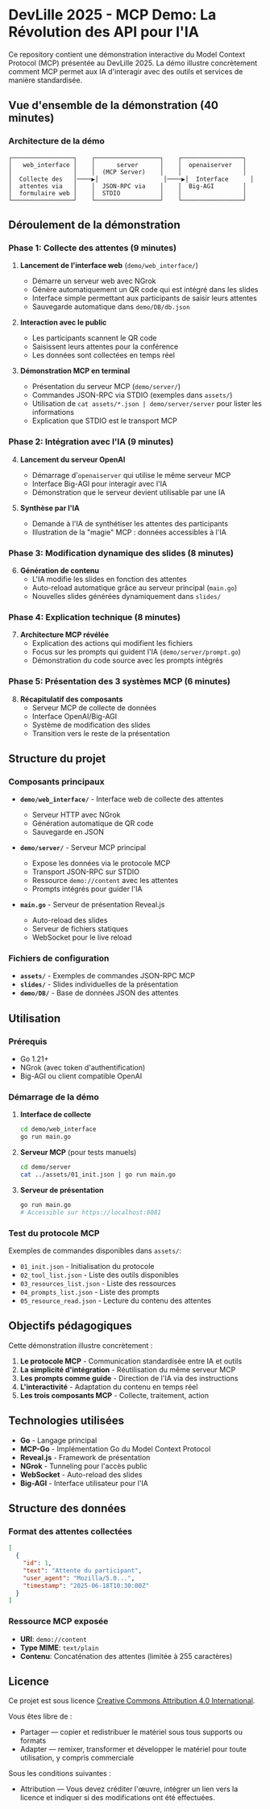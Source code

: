 # DevLille 2025 - MCP Demo: La Révolution des API pour l'IA

Ce repository contient une démonstration interactive du Model Context Protocol (MCP) présentée au DevLille 2025. La démo illustre concrètement comment MCP permet aux IA d'interagir avec des outils et services de manière standardisée.

## Vue d'ensemble de la démonstration (40 minutes)

### Architecture de la démo

```
┌─────────────────┐    ┌──────────────────┐    ┌─────────────────┐
│   web_interface │    │      server      │    │  openaiserver   │
│                 │    │  (MCP Server)    │    │                 │
│  Collecte des   │────▶│                  │────▶│  Interface      │
│  attentes via   │    │  JSON-RPC via    │    │  Big-AGI        │
│  formulaire web │    │  STDIO           │    │                 │
└─────────────────┘    └──────────────────┘    └─────────────────┘
```

## Déroulement de la démonstration

### Phase 1: Collecte des attentes (9 minutes)

1. **Lancement de l'interface web** (`demo/web_interface/`)
   - Démarre un serveur web avec NGrok
   - Génère automatiquement un QR code qui est intégré dans les slides
   - Interface simple permettant aux participants de saisir leurs attentes
   - Sauvegarde automatique dans `demo/DB/db.json`

2. **Interaction avec le public**
   - Les participants scannent le QR code
   - Saisissent leurs attentes pour la conférence
   - Les données sont collectées en temps réel

3. **Démonstration MCP en terminal**
   - Présentation du serveur MCP (`demo/server/`)
   - Commandes JSON-RPC via STDIO (exemples dans `assets/`)
   - Utilisation de `cat assets/*.json | demo/server/server` pour lister les informations
   - Explication que STDIO est le transport MCP

### Phase 2: Intégration avec l'IA (9 minutes)

4. **Lancement du serveur OpenAI**
   - Démarrage d'`openaiserver` qui utilise le même serveur MCP
   - Interface Big-AGI pour interagir avec l'IA
   - Démonstration que le serveur devient utilisable par une IA

5. **Synthèse par l'IA**
   - Demande à l'IA de synthétiser les attentes des participants
   - Illustration de la "magie" MCP : données accessibles à l'IA

### Phase 3: Modification dynamique des slides (8 minutes)

6. **Génération de contenu**
   - L'IA modifie les slides en fonction des attentes
   - Auto-reload automatique grâce au serveur principal (`main.go`)
   - Nouvelles slides générées dynamiquement dans `slides/`

### Phase 4: Explication technique (8 minutes)

7. **Architecture MCP révélée**
   - Explication des actions qui modifient les fichiers
   - Focus sur les prompts qui guident l'IA (`demo/server/prompt.go`)
   - Démonstration du code source avec les prompts intégrés

### Phase 5: Présentation des 3 systèmes MCP (6 minutes)

8. **Récapitulatif des composants**
   - Serveur MCP de collecte de données
   - Interface OpenAI/Big-AGI
   - Système de modification des slides
   - Transition vers le reste de la présentation

## Structure du projet

### Composants principaux

- **`demo/web_interface/`** - Interface web de collecte des attentes
  - Serveur HTTP avec NGrok
  - Génération automatique de QR code
  - Sauvegarde en JSON

- **`demo/server/`** - Serveur MCP principal
  - Expose les données via le protocole MCP
  - Transport JSON-RPC sur STDIO
  - Ressource `demo://content` avec les attentes
  - Prompts intégrés pour guider l'IA

- **`main.go`** - Serveur de présentation Reveal.js
  - Auto-reload des slides
  - Serveur de fichiers statiques
  - WebSocket pour le live reload

### Fichiers de configuration

- **`assets/`** - Exemples de commandes JSON-RPC MCP
- **`slides/`** - Slides individuelles de la présentation
- **`demo/DB/`** - Base de données JSON des attentes

## Utilisation

### Prérequis

- Go 1.21+
- NGrok (avec token d'authentification)
- Big-AGI ou client compatible OpenAI

### Démarrage de la démo

1. **Interface de collecte**
   ```bash
   cd demo/web_interface
   go run main.go
   ```

2. **Serveur MCP** (pour tests manuels)
   ```bash
   cd demo/server
   cat ../assets/01_init.json | go run main.go
   ```

3. **Serveur de présentation**
   ```bash
   go run main.go
   # Accessible sur https://localhost:8081
   ```

### Test du protocole MCP

Exemples de commandes disponibles dans `assets/`:
- `01_init.json` - Initialisation du protocole
- `02_tool_list.json` - Liste des outils disponibles
- `03_resources_list.json` - Liste des ressources
- `04_prompts_list.json` - Liste des prompts
- `05_resource_read.json` - Lecture du contenu des attentes

## Objectifs pédagogiques

Cette démonstration illustre concrètement :

1. **Le protocole MCP** - Communication standardisée entre IA et outils
2. **La simplicité d'intégration** - Réutilisation du même serveur MCP
3. **Les prompts comme guide** - Direction de l'IA via des instructions
4. **L'interactivité** - Adaptation du contenu en temps réel
5. **Les trois composants MCP** - Collecte, traitement, action

## Technologies utilisées

- **Go** - Langage principal
- **MCP-Go** - Implémentation Go du Model Context Protocol
- **Reveal.js** - Framework de présentation
- **NGrok** - Tunneling pour l'accès public
- **WebSocket** - Auto-reload des slides
- **Big-AGI** - Interface utilisateur pour l'IA

## Structure des données

### Format des attentes collectées

```json
[
  {
    "id": 1,
    "text": "Attente du participant",
    "user_agent": "Mozilla/5.0...",
    "timestamp": "2025-06-18T10:30:00Z"
  }
]
```

### Ressource MCP exposée

- **URI**: `demo://content`
- **Type MIME**: `text/plain`
- **Contenu**: Concaténation des attentes (limitée à 255 caractères)

## Licence

Ce projet est sous licence [Creative Commons Attribution 4.0 International](LICENSE).

Vous êtes libre de :
- Partager — copier et redistribuer le matériel sous tous supports ou formats
- Adapter — remixer, transformer et développer le matériel pour toute utilisation, y compris commerciale

Sous les conditions suivantes :
- Attribution — Vous devez créditer l'œuvre, intégrer un lien vers la licence et indiquer si des modifications ont été effectuées.
